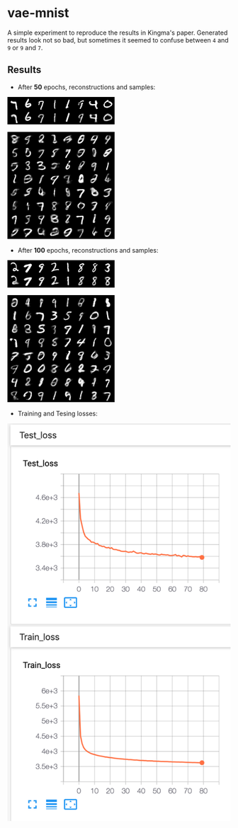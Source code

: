 vae-mnist
====

A simple experiment to reproduce the results in Kingma's paper.
Generated results look not so bad, but sometimes it seemed to confuse between `4` and `9` or `9` and `7`.

## Results

* After **50** epochs, reconstructions and samples:

![Reconstruction](./results/reconstruction_49.png)

![Sample](./results/sample_49.png)

* After **100** epochs, reconstructions and samples:

![Reconstruction](./results/reconstruction_99.png)

![Sample](./results/sample_99.png)

* Training and Tesing losses:

![Losses](./losses.png)
